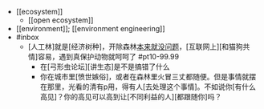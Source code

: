 - [[ecosystem]]
    - [[open ecosystem]]
- [[environment]]; [[environment engineering]]
- #inbox
    - [人工林]就是[经济树种]，开除森林[本来就没问题](https://bbs.saraba1st.com/2b/thread-2007998-5-1.html)，[互联网上][和猫狗共情]容易，遇到真保护动物就呵呵了 #pt10-99.99
        - 在[弓形虫论坛][讲生态]是不是搞错了什么
        - 你在城市里[愤世嫉俗]，或者在森林里火冒三丈都随便。但是事情就摆在那里，光看的清有p用，得有人[去处理这个事情]。不如说你[有什么高见]？你的高见可以高到让[不同利益的人][都跟随你]吗？
